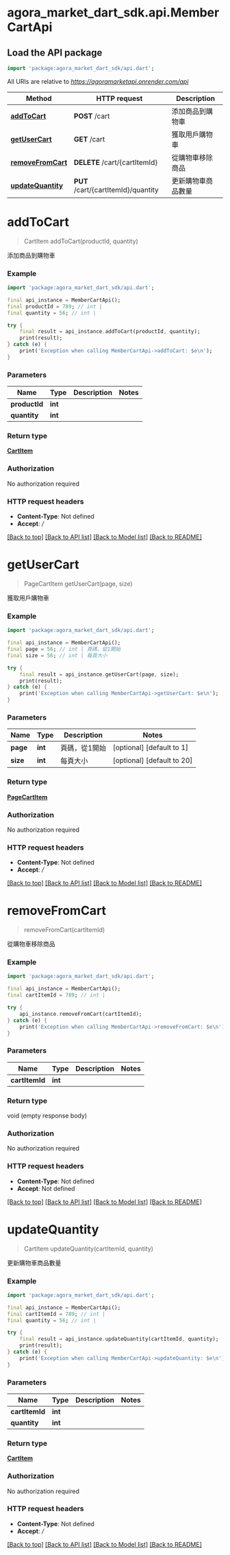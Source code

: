 # agora_market_dart_sdk.api.MemberCartApi

## Load the API package
```dart
import 'package:agora_market_dart_sdk/api.dart';
```

All URIs are relative to *https://agoramarketapi.onrender.com/api*

Method | HTTP request | Description
------------- | ------------- | -------------
[**addToCart**](MemberCartApi.md#addtocart) | **POST** /cart | 添加商品到購物車
[**getUserCart**](MemberCartApi.md#getusercart) | **GET** /cart | 獲取用戶購物車
[**removeFromCart**](MemberCartApi.md#removefromcart) | **DELETE** /cart/{cartItemId} | 從購物車移除商品
[**updateQuantity**](MemberCartApi.md#updatequantity) | **PUT** /cart/{cartItemId}/quantity | 更新購物車商品數量


# **addToCart**
> CartItem addToCart(productId, quantity)

添加商品到購物車

### Example
```dart
import 'package:agora_market_dart_sdk/api.dart';

final api_instance = MemberCartApi();
final productId = 789; // int | 
final quantity = 56; // int | 

try {
    final result = api_instance.addToCart(productId, quantity);
    print(result);
} catch (e) {
    print('Exception when calling MemberCartApi->addToCart: $e\n');
}
```

### Parameters

Name | Type | Description  | Notes
------------- | ------------- | ------------- | -------------
 **productId** | **int**|  | 
 **quantity** | **int**|  | 

### Return type

[**CartItem**](CartItem.md)

### Authorization

No authorization required

### HTTP request headers

 - **Content-Type**: Not defined
 - **Accept**: */*

[[Back to top]](#) [[Back to API list]](../README.md#documentation-for-api-endpoints) [[Back to Model list]](../README.md#documentation-for-models) [[Back to README]](../README.md)

# **getUserCart**
> PageCartItem getUserCart(page, size)

獲取用戶購物車

### Example
```dart
import 'package:agora_market_dart_sdk/api.dart';

final api_instance = MemberCartApi();
final page = 56; // int | 頁碼，從1開始
final size = 56; // int | 每頁大小

try {
    final result = api_instance.getUserCart(page, size);
    print(result);
} catch (e) {
    print('Exception when calling MemberCartApi->getUserCart: $e\n');
}
```

### Parameters

Name | Type | Description  | Notes
------------- | ------------- | ------------- | -------------
 **page** | **int**| 頁碼，從1開始 | [optional] [default to 1]
 **size** | **int**| 每頁大小 | [optional] [default to 20]

### Return type

[**PageCartItem**](PageCartItem.md)

### Authorization

No authorization required

### HTTP request headers

 - **Content-Type**: Not defined
 - **Accept**: */*

[[Back to top]](#) [[Back to API list]](../README.md#documentation-for-api-endpoints) [[Back to Model list]](../README.md#documentation-for-models) [[Back to README]](../README.md)

# **removeFromCart**
> removeFromCart(cartItemId)

從購物車移除商品

### Example
```dart
import 'package:agora_market_dart_sdk/api.dart';

final api_instance = MemberCartApi();
final cartItemId = 789; // int | 

try {
    api_instance.removeFromCart(cartItemId);
} catch (e) {
    print('Exception when calling MemberCartApi->removeFromCart: $e\n');
}
```

### Parameters

Name | Type | Description  | Notes
------------- | ------------- | ------------- | -------------
 **cartItemId** | **int**|  | 

### Return type

void (empty response body)

### Authorization

No authorization required

### HTTP request headers

 - **Content-Type**: Not defined
 - **Accept**: Not defined

[[Back to top]](#) [[Back to API list]](../README.md#documentation-for-api-endpoints) [[Back to Model list]](../README.md#documentation-for-models) [[Back to README]](../README.md)

# **updateQuantity**
> CartItem updateQuantity(cartItemId, quantity)

更新購物車商品數量

### Example
```dart
import 'package:agora_market_dart_sdk/api.dart';

final api_instance = MemberCartApi();
final cartItemId = 789; // int | 
final quantity = 56; // int | 

try {
    final result = api_instance.updateQuantity(cartItemId, quantity);
    print(result);
} catch (e) {
    print('Exception when calling MemberCartApi->updateQuantity: $e\n');
}
```

### Parameters

Name | Type | Description  | Notes
------------- | ------------- | ------------- | -------------
 **cartItemId** | **int**|  | 
 **quantity** | **int**|  | 

### Return type

[**CartItem**](CartItem.md)

### Authorization

No authorization required

### HTTP request headers

 - **Content-Type**: Not defined
 - **Accept**: */*

[[Back to top]](#) [[Back to API list]](../README.md#documentation-for-api-endpoints) [[Back to Model list]](../README.md#documentation-for-models) [[Back to README]](../README.md)

